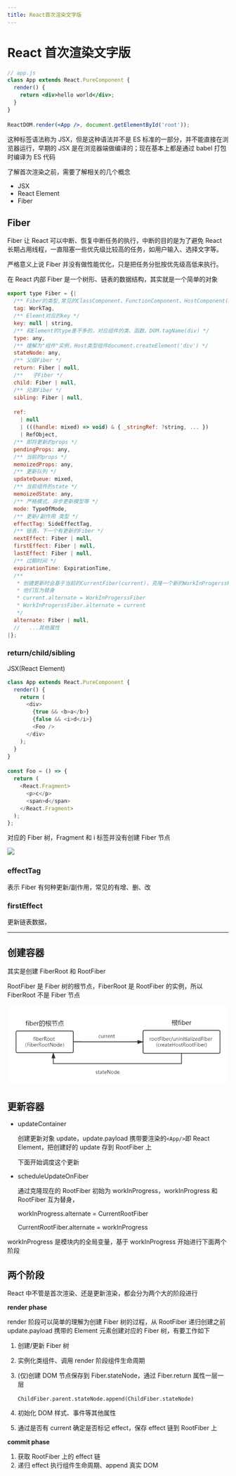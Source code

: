 ```yaml
---
title: React首次渲染文字版
---
```


# React 首次渲染文字版

```jsx | pure
// app.js
class App extends React.PureComponent {
  render() {
    return <div>hello world</div>;
  }
}

ReactDOM.render(<App />, document.getElementById('root'));
```

这种标签语法称为 JSX，但是这种语法并不是 ES 标准的一部分，并不能直接在浏览器运行，早期的 JSX 是在浏览器端做编译的；现在基本上都是通过 babel 打包时编译为 ES 代码

了解首次渲染之前，需要了解相关的几个概念

- JSX
- React Element
- Fiber

## Fiber

Fiber 让 React 可以中断、恢复中断任务的执行，中断的目的是为了避免 React 长期占用线程，一直阻塞一些优先级比较高的任务，如用户输入、选择文字等。

严格意义上说 Fiber 并没有做性能优化，只是把任务分批按优先级高低来执行。

在 React 内部 Fiber 是一个树形、链表的数据结构，其实就是一个简单的对象

```js
export type Fiber = {|
  /** Fiber的类型,常见的ClassComponent、FunctionComponent、HostComponent(DOM) */
  tag: WorkTag,
  /** Elemnt对应的key */
  key: null | string,
  /** 和Element的type差不多的，对应组件的类、函数、DOM.tagName(div) */
  type: any,
  /** 理解为"组件"实例，Host类型组件document.createElement('div') */
  stateNode: any,
  /** 父级Fiber */
  return: Fiber | null,
  /**   子Fiber */
  child: Fiber | null,
  /** 兄弟Fiber */
  sibling: Fiber | null,

  ref:
    | null
    | (((handle: mixed) => void) & { _stringRef: ?string, ... })
    | RefObject,
  /** 即将更新的props */
  pendingProps: any,
  /** 当前的props */
  memoizedProps: any,
  /** 更新队列 */
  updateQueue: mixed,
  /** 当前组件的state */
  memoizedState: any,
  /** 严格模式、异步更新模型等 */
  mode: TypeOfMode,
  /** 更新/副作用 类型 */
  effectTag: SideEffectTag,
  /** 链表，下一个有更新的Fiber */
  nextEffect: Fiber | null,
  firstEffect: Fiber | null,
  lastEffect: Fiber | null,
  /** 过期时间 */
  expirationTime: ExpirationTime,
  /**
   * 创建更新时会基于当前的CurrentFiber(current)，克隆一个新的WorkInProgerssFiber
   * 他们互为替身
   * current.alternate = WorkInProgerssFiber
   * WorkInProgerssFiber.alternate = current
   */
  alternate: Fiber | null,
  //   ...其他属性
|};
```

### return/child/sibling

JSX(React Element)

```js
class App extends React.PureComponent {
  render() {
    return (
      <div>
        {true && <b>a</b>}
        {false && <i>d</i>}
        <Foo />
      </div>
    );
  }
}

const Foo = () => {
  return (
    <React.Fragment>
      <p>c</p>
      <span>d</span>
    </React.Fragment>
  );
};
```

对应的 Fiber 树，Fragment 和 i 标签并没有创建 Fiber 节点

<img src="/images/fiber树.jpg">

### effectTag

表示 Fiber 有何种更新/副作用，常见的有增、删、改

### firstEffect

更新链表数据，

<hr/>

## 创建容器

其实是创建 FiberRoot 和 RootFiber

RootFiber 是 Fiber 树的根节点，FiberRoot 是 RootFiber 的实例，所以 FiberRoot 不是 Fiber 节点

<img src="/images/fiberRoot-rootFiber.png">

## 更新容器

- updateContainer

  创建更新对象 update，update.payload 携带要渲染的`<App/>`即 React Element，把创建好的 update 存到 RootFiber 上

  下面开始调度这个更新

- scheduleUpdateOnFiber

  通过克隆现在的 RootFiber 初始为 workInProgress，workInProgress 和 RootFiber 互为替身，

  workInProgress.alternate = CurrentRootFiber

  CurrentRootFiber.alternate = workInProgress

workInProgress 是模块内的全局变量，基于 workInProgress 开始进行下面两个阶段

## 两个阶段

React 中不管是首次渲染、还是更新渲染，都会分为两个大的阶段进行

**render phase**

render 阶段可以简单的理解为创建 Fiber 树的过程，从 RootFiber 递归创建之前 update.payload 携带的 Element 元素创建对应的 Fiber 树，有要工作如下

1. 创建/更新 Fiber 树
2. 实例化类组件、调用 render 阶段组件生命周期
3. (仅)创建 DOM 节点保存到 Fiber.stateNode，通过 Fiber.return 属性一层一层

   `ChildFiber.parent.stateNode.append(ChildFiber.stateNode)`

4. 初始化 DOM 样式、事件等其他属性
5. 通过是否有 current 确定是否标记 effect，保存 effect 链到 RootFiber 上

**commit phase**

1. 获取 RootFiber 上的 effect 链
2. 递归 effect 执行组件生命周期、append 真实 DOM
